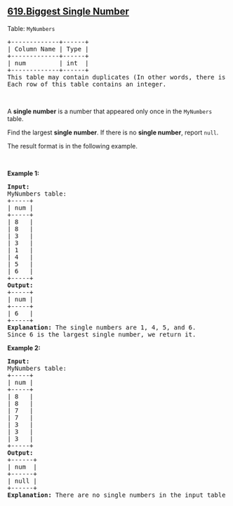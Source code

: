 ## [619.Biggest Single Number](https://leetcode.com/problems/biggest-single-number/)
<p>Table: <code>MyNumbers</code></p>

<pre>
+-------------+------+
| Column Name | Type |
+-------------+------+
| num         | int  |
+-------------+------+
This table may contain duplicates (In other words, there is no primary key for this table in SQL).
Each row of this table contains an integer.
</pre>

<p>&nbsp;</p>

<p>A <strong>single number</strong> is a number that appeared only once in the <code>MyNumbers</code> table.</p>

<p>Find the largest <strong>single number</strong>. If there is no <strong>single number</strong>, report <code>null</code>.</p>

<p>The result format is in the following example.</p>
<ptable> </ptable>
<p>&nbsp;</p>
<p><strong class="example">Example 1:</strong></p>

<pre>
<strong>Input:</strong> 
MyNumbers table:
+-----+
| num |
+-----+
| 8   |
| 8   |
| 3   |
| 3   |
| 1   |
| 4   |
| 5   |
| 6   |
+-----+
<strong>Output:</strong> 
+-----+
| num |
+-----+
| 6   |
+-----+
<strong>Explanation:</strong> The single numbers are 1, 4, 5, and 6.
Since 6 is the largest single number, we return it.
</pre>

<p><strong class="example">Example 2:</strong></p>

<pre>
<strong>Input:</strong> 
MyNumbers table:
+-----+
| num |
+-----+
| 8   |
| 8   |
| 7   |
| 7   |
| 3   |
| 3   |
| 3   |
+-----+
<strong>Output:</strong> 
+------+
| num  |
+------+
| null |
+------+
<strong>Explanation:</strong> There are no single numbers in the input table so we return null.
</pre>
